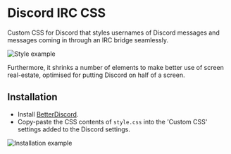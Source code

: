 # Discord IRC CSS
Custom CSS for Discord that styles usernames of Discord messages and messages coming in through an IRC bridge seamlessly.

![Style example](https://user-images.githubusercontent.com/2603160/113452077-9628c880-9403-11eb-9961-38953337036e.png)

Furthermore, it shrinks a number of elements to make better use of screen real-estate, optimised for putting Discord on half of a screen.


## Installation
* Install [BetterDiscord](https://github.com/betterdiscord/installer).
* Copy-paste the CSS contents of `style.css` into the 'Custom CSS' settings added to the Discord settings.

![Installation example](https://i.imgur.com/6QanIo0.png)
